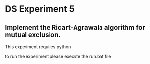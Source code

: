 
# DS Experiment 5

## Implement the Ricart-Agrawala algorithm for mutual exclusion.

This experiment requires python

to run the experiment please execute the run.bat file
